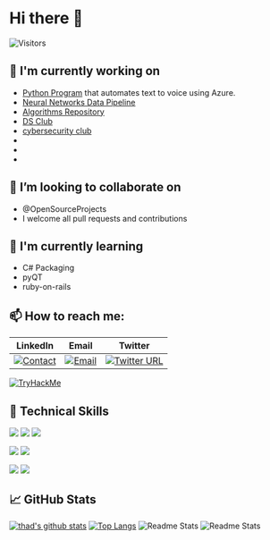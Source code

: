 # Hi there 👋
![Visitors](https://visitor-badge.laobi.icu/badge?page_id=thomasthaddeus.visitor-badge)

## 🔭 I'm currently working on

- [Python Program](https://github.com/thomasthaddeus/TTS-project) that automates text to voice using Azure.
- [Neural Networks Data Pipeline](https://github.com/thomasthaddeus/NeuralNetworks)
- [Algorithms Repository][alg-1]
- [DS Club][ds-club] <!-- This link is bad and should be fixed soon -->
- [cybersecurity club][cy-club]
- <!--SQL Repository-->
- <!--Python Collection of Scripts-->
- <!--Docker Package for cybersecurity club website-->

## 👯 I’m looking to collaborate on 

- @OpenSourceProjects
- I welcome all pull requests and contributions

## 🌱 I'm currently learning

- C# Packaging
- pyQT
- ruby-on-rails

## 📫 How to reach me:

|LinkedIn|Email|Twitter|
|---|---|---|
|[![Contact](https://user-images.githubusercontent.com/92204097/233510772-1941fe0c-c501-4560-b184-4019a59c33a5.png)](https://linkedin.com/in/thaddeusthomas)|[![Email](https://user-images.githubusercontent.com/92204097/198655718-ab18cb79-c196-4c26-af00-6275e398c73b.png)](mailto:thomasthaddeus@cityuniversity.org)|[![Twitter URL](https://img.shields.io/twitter/url?style=social&url=https%3A%2F%2Ftwitter.com%2F)](https://twitter.com/ThaddeusMaxima)|

[![TryHackMe](https://tryhackme-badges.s3.amazonaws.com/thaddeus.r.thoma.png)](https://tryhackme.com/p/thaddeus.r.thoma)

## 💼 Technical Skills

![](https://img.shields.io/badge/Code-HTML5-informational?style=flat&logo=HTML5&color=E34F26)
![](https://img.shields.io/badge/Code-PostgreSQL-informational?style=flat&logo=PostgreSQL&color=336791)
![](https://img.shields.io/badge/Code-SQLite-informational?style=flat&logo=SQLite&color=003B57)

![](https://img.shields.io/badge/Style-CSS3-informational?style=flat&logo=CSS3&color=1572B6)
![](https://img.shields.io/badge/Style-styled--components-informational?style=flat&logo=styled-components&color=DB7093)

![](https://img.shields.io/badge/Tools-Git-informational?style=flat&logo=Git&color=F05032)
![](https://img.shields.io/badge/Tools-GitHub-informational?style=flat&logo=GitHub&color=181717)

## 📈 GitHub Stats 

[![thad's github stats](https://github-readme-stats.vercel.app/api?username=thomasthaddeus&show_icons=true&theme=gruvbox&langs_count=10)](https://github.com/thomasthaddeus)
[![Top Langs](https://github-readme-stats.vercel.app/api/top-langs/?username=thomasthaddeus&theme=gruvbox)](https://github.com/thomasthaddeus)
![Readme Stats](https://github-readme-stats.vercel.app/api/pin?username=thomasthaddeus&repo=neuralnetworks) ![Readme Stats](https://github-readme-stats.vercel.app/api/pin?username=thomasthaddeus&repo=.github)

[alg-1]: https://github.com/thomasthaddeus/Data-Structures-Algorithms "Data structures &algorithms repository"
[ds-club]: https://github.com/thomasthaddeus/Cy-Club-Template "This is a link to a data science club"
[cy-club]: https://github.com/thomasthaddeus/Cy-Club-Template "This is a link to our cybersecurity club"
